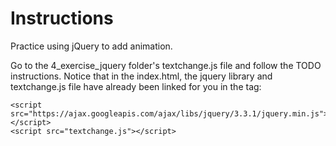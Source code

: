 # Instructions

Practice using jQuery to add animation.

Go to the 4_exercise_jquery folder's textchange.js file and follow the TODO instructions. Notice that in the index.html, the jquery library and textchange.js file have already been linked for you in the <head> tag:

  	<script src="https://ajax.googleapis.com/ajax/libs/jquery/3.3.1/jquery.min.js"></script>
    <script src="textchange.js"></script>
